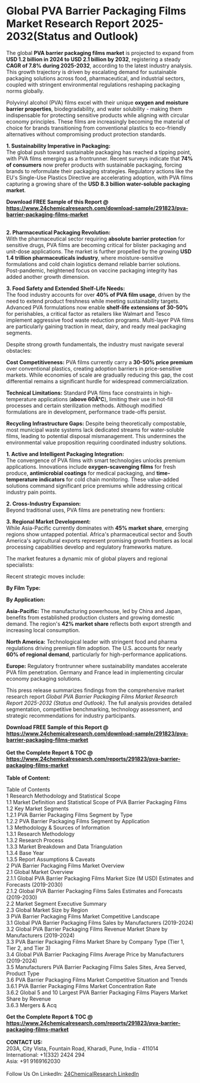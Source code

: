<h1>Global PVA Barrier Packaging Films Market Research Report 2025-2032(Status and Outlook)</h1><p>The global <strong>PVA barrier packaging films market</strong> is projected to expand from <strong>USD 1.2 billion in 2024 to USD 2.1 billion by 2032</strong>, registering a steady <strong>CAGR of 7.8% during 2025-2032</strong>, according to the latest industry analysis. This growth trajectory is driven by escalating demand for sustainable packaging solutions across food, pharmaceutical, and industrial sectors, coupled with stringent environmental regulations reshaping packaging norms globally.</p><p>Polyvinyl alcohol (PVA) films excel with their unique <strong>oxygen and moisture barrier properties</strong>, biodegradability, and water solubility - making them indispensable for protecting sensitive products while aligning with circular economy principles. These films are increasingly becoming the material of choice for brands transitioning from conventional plastics to eco-friendly alternatives without compromising product protection standards.</p><p><strong>1. Sustainability Imperative in Packaging:</strong><br>
The global push toward sustainable packaging has reached a tipping point, with PVA films emerging as a frontrunner. Recent surveys indicate that <strong>74% of consumers</strong> now prefer products with sustainable packaging, forcing brands to reformulate their packaging strategies. Regulatory actions like the EU's Single-Use Plastics Directive are accelerating adoption, with PVA films capturing a growing share of the <strong>USD 8.3 billion water-soluble packaging market</strong>.</p><div><b>Download FREE Sample of this Report @ 
            <a href="https://www.24chemicalresearch.com/download-sample/291823/pva-barrier-packaging-films-market">
            https://www.24chemicalresearch.com/download-sample/291823/pva-barrier-packaging-films-market</a></b></div><br><p><strong>2. Pharmaceutical Packaging Revolution:</strong><br>
With the pharmaceutical sector requiring <strong>absolute barrier protection</strong> for sensitive drugs, PVA films are becoming critical for blister packaging and unit-dose applications. The market is further propelled by the growing <strong>USD 1.4 trillion pharmaceuticals industry</strong>, where moisture-sensitive formulations and cold chain logistics demand reliable barrier solutions. Post-pandemic, heightened focus on vaccine packaging integrity has added another growth dimension.</p><p><strong>3. Food Safety and Extended Shelf-Life Needs:</strong><br>
The food industry accounts for over <strong>40% of PVA film usage</strong>, driven by the need to extend product freshness while meeting sustainability targets. Advanced PVA formulations now enable <strong>shelf-life extensions of 30-50%</strong> for perishables, a critical factor as retailers like Walmart and Tesco implement aggressive food waste reduction programs. Multi-layer PVA films are particularly gaining traction in meat, dairy, and ready meal packaging segments.</p><p>Despite strong growth fundamentals, the industry must navigate several obstacles:</p><p><strong>Cost Competitiveness:</strong> PVA films currently carry a <strong>30-50% price premium</strong> over conventional plastics, creating adoption barriers in price-sensitive markets. While economies of scale are gradually reducing this gap, the cost differential remains a significant hurdle for widespread commercialization.</p><p><strong>Technical Limitations:</strong> Standard PVA films face constraints in high-temperature applications (<strong>above 60Â°C</strong>), limiting their use in hot-fill processes and certain sterilization methods. Although modified formulations are in development, performance trade-offs persist.</p><p><strong>Recycling Infrastructure Gaps:</strong> Despite being theoretically compostable, most municipal waste systems lack dedicated streams for water-soluble films, leading to potential disposal mismanagement. This undermines the environmental value proposition requiring coordinated industry solutions.</p><p><strong>1. Active and Intelligent Packaging Integration:</strong><br>
The convergence of PVA films with smart technologies unlocks premium applications. Innovations include <strong>oxygen-scavenging films</strong> for fresh produce, <strong>antimicrobial coatings</strong> for medical packaging, and <strong>time-temperature indicators</strong> for cold chain monitoring. These value-added solutions command significant price premiums while addressing critical industry pain points.</p><p><strong>2. Cross-Industry Expansion:</strong><br>
Beyond traditional uses, PVA films are penetrating new frontiers:
</p><p><strong>3. Regional Market Development:</strong><br>
While Asia-Pacific currently dominates with <strong>45% market share</strong>, emerging regions show untapped potential. Africa's pharmaceutical sector and South America's agricultural exports represent promising growth frontiers as local processing capabilities develop and regulatory frameworks mature.</p><p>The market features a dynamic mix of global players and regional specialists:</p><p>Recent strategic moves include:
</p><p><strong>By Film Type:</strong></p><p><strong>By Application:</strong></p><p><strong>Asia-Pacific:</strong> The manufacturing powerhouse, led by China and Japan, benefits from established production clusters and growing domestic demand. The region's <strong>42% market share</strong> reflects both export strength and increasing local consumption.</p><p><strong>North America:</strong> Technological leader with stringent food and pharma regulations driving premium film adoption. The U.S. accounts for nearly <strong>60% of regional demand</strong>, particularly for high-performance applications.</p><p><strong>Europe:</strong> Regulatory frontrunner where sustainability mandates accelerate PVA film penetration. Germany and France lead in implementing circular economy packaging solutions.</p><p>This press release summarizes findings from the comprehensive market research report <em>Global PVA Barrier Packaging Films Market Research Report 2025-2032 (Status and Outlook)</em>. The full analysis provides detailed segmentation, competitive benchmarking, technology assessment, and strategic recommendations for industry participants.</p><div><b>Download FREE Sample of this Report @ 
            <a href="https://www.24chemicalresearch.com/download-sample/291823/pva-barrier-packaging-films-market">
            https://www.24chemicalresearch.com/download-sample/291823/pva-barrier-packaging-films-market</a></b></div><br><div><b>Get the Complete Report & TOC @ 
            <a href="https://www.24chemicalresearch.com/reports/291823/pva-barrier-packaging-films-market">
            https://www.24chemicalresearch.com/reports/291823/pva-barrier-packaging-films-market</a></b></div><br>
            <b>Table of Content:</b><p>Table of Contents<br />
1 Research Methodology and Statistical Scope<br />
1.1 Market Definition and Statistical Scope of PVA Barrier Packaging Films<br />
1.2 Key Market Segments<br />
1.2.1 PVA Barrier Packaging Films Segment by Type<br />
1.2.2 PVA Barrier Packaging Films Segment by Application<br />
1.3 Methodology & Sources of Information<br />
1.3.1 Research Methodology<br />
1.3.2 Research Process<br />
1.3.3 Market Breakdown and Data Triangulation<br />
1.3.4 Base Year<br />
1.3.5 Report Assumptions & Caveats<br />
2 PVA Barrier Packaging Films Market Overview<br />
2.1 Global Market Overview<br />
2.1.1 Global PVA Barrier Packaging Films Market Size (M USD) Estimates and Forecasts (2019-2030)<br />
2.1.2 Global PVA Barrier Packaging Films Sales Estimates and Forecasts (2019-2030)<br />
2.2 Market Segment Executive Summary<br />
2.3 Global Market Size by Region<br />
3 PVA Barrier Packaging Films Market Competitive Landscape<br />
3.1 Global PVA Barrier Packaging Films Sales by Manufacturers (2019-2024)<br />
3.2 Global PVA Barrier Packaging Films Revenue Market Share by Manufacturers (2019-2024)<br />
3.3 PVA Barrier Packaging Films Market Share by Company Type (Tier 1, Tier 2, and Tier 3)<br />
3.4 Global PVA Barrier Packaging Films Average Price by Manufacturers (2019-2024)<br />
3.5 Manufacturers PVA Barrier Packaging Films Sales Sites, Area Served, Product Type<br />
3.6 PVA Barrier Packaging Films Market Competitive Situation and Trends<br />
3.6.1 PVA Barrier Packaging Films Market Concentration Rate<br />
3.6.2 Global 5 and 10 Largest PVA Barrier Packaging Films Players Market Share by Revenue<br />
3.6.3 Mergers & Acq</p><div><b>Get the Complete Report & TOC @ 
            <a href="https://www.24chemicalresearch.com/reports/291823/pva-barrier-packaging-films-market">
            https://www.24chemicalresearch.com/reports/291823/pva-barrier-packaging-films-market</a></b></div><br><b>CONTACT US:</b><br>
            203A, City Vista, Fountain Road, Kharadi, Pune, India - 411014<br>
            International: +1(332) 2424 294<br>
            Asia: +91 9169162030 <br><br>
            Follow Us On LinkedIn: <a href="https://www.linkedin.com/company/24chemicalresearch/">24ChemicalResearch LinkedIn</a>